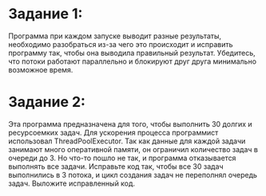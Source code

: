 # Задание 1:
Программа при каждом запуске выводит разные результаты, необходимо разобраться из-за чего это происходит и исправить программу так, чтобы она выводила правильный результат.
Убедитесь, что потоки работают параллельно и блокируют друг друга минимально возможное время.

# Задание 2:
Эта программа предназначена для того, чтобы выполнить 30 долгих и ресурсоемких задач. Для ускорения процесса программист использовал ThreadPoolExecutor. Так как данные для каждой задачи занимают много оперативной памяти, он ограничил количество задач в очереди до 3. Но что-то пошло не так, и программа отказывается выполнять все задачи. Исправьте код так, чтобы все 30 задач выполнились в 3 потока, и цикл создания задач не переполнял очередь задач.
Выложите исправленный код.
